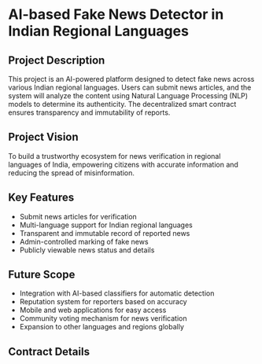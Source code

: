 # AI-based Fake News Detector in Indian Regional Languages

## Project Description
This project is an AI-powered platform designed to detect fake news across various Indian regional languages. Users can submit news articles, and the system will analyze the content using Natural Language Processing (NLP) models to determine its authenticity. The decentralized smart contract ensures transparency and immutability of reports.

## Project Vision
To build a trustworthy ecosystem for news verification in regional languages of India, empowering citizens with accurate information and reducing the spread of misinformation.

## Key Features
- Submit news articles for verification
- Multi-language support for Indian regional languages
- Transparent and immutable record of reported news
- Admin-controlled marking of fake news
- Publicly viewable news status and details

## Future Scope
- Integration with AI-based classifiers for automatic detection
- Reputation system for reporters based on accuracy
- Mobile and web applications for easy access
- Community voting mechanism for news verification
- Expansion to other languages and regions globally

## Contract Details
<!-- Fill this section manually -->
